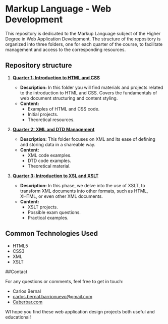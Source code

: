 # Markup Language - Web Development

This repository is dedicated to the Markup Language subject of the Higher Degree in Web Application Development. The structure of the repository is organized into three folders, one for each quarter of the course, to facilitate management and access to the corresponding resources.

## Repository structure

1. **[Quarter 1: Introduction to HTML and CSS](./1º%20Trimestre)**
     - **Description:** In this folder you will find materials and projects related to the introduction to HTML and CSS. Covers the fundamentals of web document structuring and content styling.
     - **Content:**
       - Examples of HTML and CSS code.
       - Initial projects.
       - Theoretical resources.

2. **[Quarter 2: XML and DTD Management](./2º%20Trimestre)**
     - **Description:** This folder focuses on XML and its ease of defining and storing data in a shareable way.
     - **Content:**
       - XML code examples.
       - DTD code examples.
       - Theoretical material.

3. **[Quarter 3: Introduction to XSL and XSLT](./3º%20Trimestre)**
     - **Description:** In this phase, we delve into the use of XSLT, to transform XML documents into other formats, such as HTML, XHTML, or even other XML documents.
     - **Content:**
       - XSLT projects.
       - Possible exam questions.
       - Practical examples.

## Common Technologies Used

- HTML5
- CSS3
- XML
- XSLT

##Contact

For any questions or comments, feel free to get in touch:

- Carlos Bernal
- <a href="mailto:carlos.bernal.barrionuevo@gmail.com">carlos.bernal.barrionuevo@gmail.com</a>
- [Caberbar.com](http://Caberbar.com)

WI hope you find these web application design projects both useful and educational!
